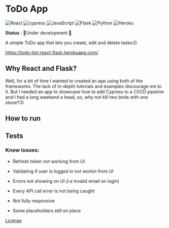 # ToDo App
![React](https://img.shields.io/badge/react-%2320232a.svg?style=for-the-badge&logo=react&logoColor=%2361DAFB)  ![cypress](https://img.shields.io/badge/-cypress-%23E5E5E5?style=for-the-badge&logo=cypress&logoColor=058a5e) ![JavaScript](https://img.shields.io/badge/javascript-%23323330.svg?style=for-the-badge&logo=javascript&logoColor=%23F7DF1E)  ![Flask](https://img.shields.io/badge/flask-%23000.svg?style=for-the-badge&logo=flask&logoColor=white) ![Python](https://img.shields.io/badge/python-3670A0?style=for-the-badge&logo=python&logoColor=ffdd54) ![Heroku](https://img.shields.io/badge/heroku-%23430098.svg?style=for-the-badge&logo=heroku&logoColor=white)

**Status** : :construction:Under development :construction:

A simple ToDo app that lets you create, edit and delete tasks:D.

https://todo-list-react-flask.herokuapp.com/

## Why React and Flask?

Well, for a bit of time I wanted to created an app using both of the frameworks. The lack of in-depth tutorials and examples discourage me to it. But I needed an app to showcase how to add Cypress to a CI/CD pipeline and I had a long weekend a head, so, why not kill two birds with one stone?:D

## How to run



## Tests



### Know issues:

- Refresh token not working from UI

- Validating if user is logged in not workin from UI

- Errors not showing on UI (i.e invalid email on login)

- Every API call error is not being caught

- Not fully responsive

- Some placeholders still on place

  

[License](#LICENSE)

